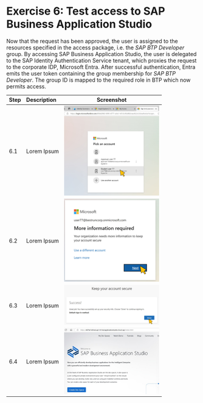 # Exercise 6: Test access to SAP Business Application Studio
Now that the request has been approved, the user is assigned to the resources specified in the access package, i.e. the *SAP BTP Developer* group.
By accessing SAP Business Application Studio, the user is delegated to the SAP Identity Authentication Service tenant, which proxies the request to the corporate IDP, Microsoft Entra. After successful authentication, Entra emits the user token containing the group membership for *SAP BTP Developer*. The group ID is mapped to the required role in BTP which now permits access. 

| Step   | Description     | Screenshot          |
| :----- | :-------------- | :-----------------: |
| 6.1    |Lorem Ipsum      |<a href="./img/6-1.jpg" target="_blank"><img src="./img/6-1.jpg" width="250"/></a>|
| 6.2    |Lorem Ipsum      |<a href="./img/6-2.jpg" target="_blank"><img src="./img/6-2.jpg" width="250"/></a>|
| 6.3    |Lorem Ipsum      |<a href="./img/6-3.jpg" target="_blank"><img src="./img/6-3.jpg" width="250"/></a>|
| 6.4    |Lorem Ipsum      |<a href="./img/6-4.jpg" target="_blank"><img src="./img/6-4.jpg" width="250"/></a>|
